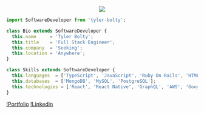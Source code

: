<p align="center">
  <img src="https://images.unsplash.com/photo-1603298529316-06ab1d7b86d7?ixid=MnwxMjA3fDB8MHxwaG90by1wYWdlfHx8fGVufDB8fHx8&ixlib=rb-1.2.1&auto=format&fit=crop&w=2046&q=80"  />
</p>

```js
import SoftwareDeveloper from 'tyler-bolty';

class Bio extends SoftwareDeveloper {
  this.name     = 'Tyler Bolty';
  this.title    = 'Full Stack Engineer';
  this.company  = 'Seeking';
  this.location = 'Anywhere';
}

class Skills extends SoftwareDeveloper {
  this.languages  = ['TypeScript', 'JavaScript', 'Ruby On Rails', 'HTML', 'CSS'];
  this.databases  = ['MongoDB', 'MySQL', 'PostgreSQL'];
  this.technologies = ['React', 'React Native', 'GraphQL', 'AWS', 'Google Maps API', 'Material-UI'];
}
```

[!Portfolio](https://tsbolty-portfolio.netlify.app)
[!Linkedin](https://linkedin.com/in/tyler-bolty)
